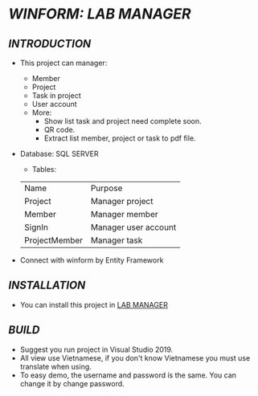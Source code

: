 # ***WINFORM: LAB MANAGER***

## ***INTRODUCTION***

* This project can manager:
  * Member
  * Project
  * Task in project
  * User account
  * More:
    * Show list task and project need complete soon.
    * QR code.
    * Extract list member, project or task to pdf file.
* Database: SQL SERVER
  * Tables:
  <table>

    <tr>
        <td>Name</td>
        <td>Purpose</td>
    </tr>
    <tr>
        <td>Project</td>
        <td>Manager project</td>
    </tr>
    <tr>
        <td>Member</td>
        <td>Manager member</td>
    </tr>
    <tr>
        <td>SignIn</td>
        <td>Manager user account</td>
    </tr>
    <tr>
        <td>ProjectMember</td>
        <td>Manager task</td>
    </tr>
   </table>
 
 * Connect with winform by Entity Framework

## ***INSTALLATION***

* You can install this project in [LAB MANAGER](https://github.com/ThadaPhan/Lab_Manager_Winform.git)

## ***BUILD***
* Suggest you run project in Visual Studio 2019.
* All view use Vietnamese, if you don't know Vietnamese you must use translate when using. 
* To easy demo, the username and password ís the same. You can change it by change password.

